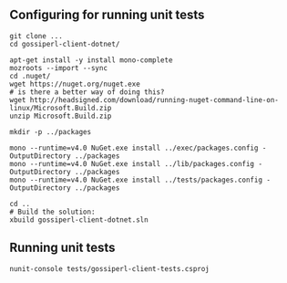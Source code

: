 ## Configuring for running unit tests

    git clone ...
    cd gossiperl-client-dotnet/

    apt-get install -y install mono-complete
    mozroots --import --sync
    cd .nuget/
    wget https://nuget.org/nuget.exe
    # is there a better way of doing this?
    wget http://headsigned.com/download/running-nuget-command-line-on-linux/Microsoft.Build.zip
    unzip Microsoft.Build.zip

    mkdir -p ../packages

    mono --runtime=v4.0 NuGet.exe install ../exec/packages.config -OutputDirectory ../packages
    mono --runtime=v4.0 NuGet.exe install ../lib/packages.config -OutputDirectory ../packages
    mono --runtime=v4.0 NuGet.exe install ../tests/packages.config -OutputDirectory ../packages

    cd ..
    # Build the solution:
    xbuild gossiperl-client-dotnet.sln

## Running unit tests

    nunit-console tests/gossiperl-client-tests.csproj